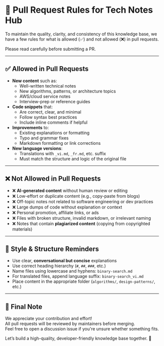# 📏 Pull Request Rules for Tech Notes Hub

To maintain the quality, clarity, and consistency of this knowledge base, we have a few rules for what is allowed (✅) and not allowed (❌) in pull requests.

Please read carefully before submitting a PR.

---

## ✅ Allowed in Pull Requests

- **New content** such as:
  - Well-written technical notes
  - New algorithms, patterns, or architecture topics
  - AWS/cloud service notes
  - Interview-prep or reference guides
- **Code snippets** that:
  - Are correct, clear, and minimal
  - Follow syntax best practices
  - Include inline comments if helpful
- **Improvements** to:
  - Existing explanations or formatting
  - Typo and grammar fixes
  - Markdown formatting or link corrections
- **New language versions**:
  - Translations with `_vi.md`, `_fr.md`, etc. suffix
  - Must match the structure and logic of the original file

---

## ❌ Not Allowed in Pull Requests

- ❌ **AI-generated content** without human review or editing
- ❌ Low-effort or duplicate content (e.g., copy-paste from blogs)
- ❌ Off-topic notes not related to software engineering or dev practices
- ❌ Large dumps of code without explanation or context
- ❌ Personal promotion, affiliate links, or ads
- ❌ Files with broken structure, invalid markdown, or irrelevant naming
- ❌ Notes that contain **plagiarized content** (copying from copyrighted materials)

---

## 🔖 Style & Structure Reminders

- Use clear, **conversational but concise** explanations
- Use correct heading hierarchy (`#`, `##`, `###`, etc.)
- Name files using lowercase and hyphens: `binary-search.md`
- For translated files, append language suffix: `binary-search_vi.md`
- Place content in the appropriate folder (`algorithms/`, `design-patterns/`, etc.)

---

## 📢 Final Note

We appreciate your contribution and effort!  
All pull requests will be reviewed by maintainers before merging.  
Feel free to open a discussion issue if you're unsure whether something fits.

Let’s build a high-quality, developer-friendly knowledge base together. 🚀
